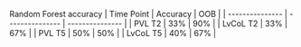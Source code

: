 Random Forest accuracy
| Time Point | Accuracy | OOB |
| --------------- | --------------- | --------------- |
| PVL T2 | 33% | 90% |
| LvCoL T2 | 33% | 67% |
| PVL T5 | 50% | 50% |
| LvCoL T5 | 40% | 67% |
